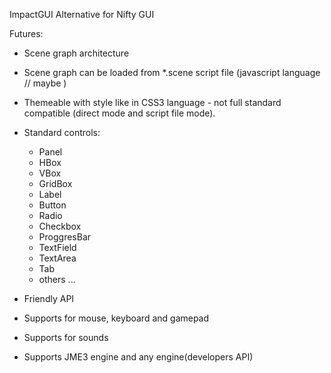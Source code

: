 ImpactGUI
Alternative for Nifty GUI

Futures:
+ Scene graph architecture
+ Scene graph can be loaded from *.scene script file (javascript language // maybe )
+ Themeable with style like in CSS3 language - not full standard compatible (direct mode and script file mode).
+ Standard controls:
	- Panel
	- HBox
	- VBox
	- GridBox
	- Label
	- Button
	- Radio
	- Checkbox
	- ProggresBar
	- TextField
	- TextArea
	- Tab
	- others ...
	
+ Friendly API
+ Supports for mouse, keyboard and gamepad
+ Supports for sounds
+ Supports JME3 engine and any engine(developers API)
	
